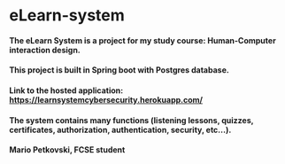 # eLearn-system

#### The eLearn System is a project for my study course: Human-Computer interaction design.
#### This project is built in Spring boot with Postgres database.
#### Link to the hosted application: https://learnsystemcybersecurity.herokuapp.com/ 
#### The system contains many functions (listening lessons, quizzes, certificates, authorization, authentication, security,  etc...).
#### Mario Petkovski, FCSE student

